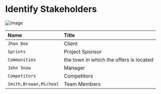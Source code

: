#  Identify Stakeholders

![image](https://user-images.githubusercontent.com/44178039/129531352-882deb85-5765-4a73-b062-fd4ad8282913.png)

| Name | Title                       |
| :-------- | :-------------------------------- |
| `Jhon Doe` |  Client |
| `Sprints` |  Project Sponsor |
| `Communities` |   the town in which the offers is located |
| `John Snow` |  Manager |
| `Competitors` |  Competitors |
| `Smith,Browan,Micheal` |   Team Members |




